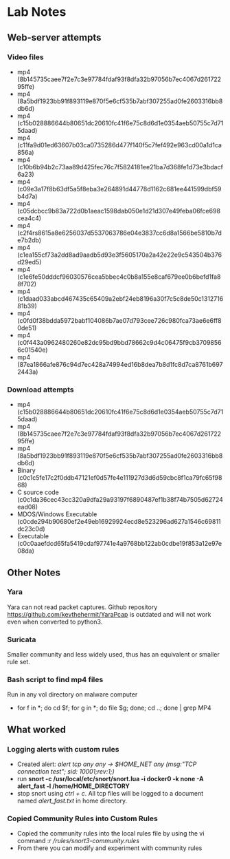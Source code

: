# Lab Notes

## Web-server attempts

### Video files
- mp4 (8b145735caee7f2e7c3e97784fdaf93f8dfa32b97056b7ec4067d26172295ffe)
- mp4 (8a5bdf1923bb91f893119e870f5e6cf535b7abf307255ad0fe2603316bb8db6d)
- mp4 (c15b028886644b80651dc20610fc41f6e75c8d6d1e0354aeb50755c7d715daad)
- mp4 (c11fa9d01ed63607b03ca0735286d477f140f5c7fef492e963cd00a1d1ca856a)
- mp4 (c10b6b94b2c73aa89d425fec76c7f5824181ee21ba7d368fe1d73e3bdacf6a23)
- mp4 (c09e3a17f8b63df5a5f8eba3e264891d44778d1162c681ee441599dbf59b4d7a)
- mp4 (c05dcbcc9b83a722d0b1aeac1598dab050e1d21d307e49feba06fce698cea4c4)
- mp4 (c2f4rs8615a8e6256037d5537063786e04e3837cc6d8a1566be5810b7de7b2db)
- mp4 (c1ea155cf73a2dd8ad9aadb5d93e3f5605170a2a42e22e9c543504b376d29ed5)
- mp4 (c1e6fe50dddcf96030576cea5bbec4c0b8a155e8caf679ee0b6befd1fa88f702)
- mp4 (c1daad033abcd467435c65409a2ebf24eb8196a30f7c5c8de50c131271681b39)
- mp4 (c0fd0f38bdda5972babf104086b7ae07d793cee726c980fca73ae6e6ff80de51)
- mp4 (c0f443a0962480260e82dc95bd9bbd78662c9d4c06475f9cb37098566c01540e)
- mp4 (87ea1866afe876c94d7ec428a74994ed16b8dea7b8d1fc8d7ca8761b6972443a)
### Download attempts
- mp4 (c15b028886644b80651dc20610fc41f6e75c8d6d1e0354aeb50755c7d715daad)
- mp4 (8b145735caee7f2e7c3e97784fdaf93f8dfa32b97056b7ec4067d26172295ffe)
- mp4 (8a5bdf1923bb91f893119e870f5e6cf535b7abf307255ad0fe2603316bb8db6d)
- Binary (c0c1c5fe17c2f0ddb47121ef0d57fe4e111927d3d6d59cbc8f1ca79fc65f9868)
- C source code (c0c1da36cec43cc320a9dfa29a93197f6890487ef1b38f74b7505d62724ead08)
- MDOS/Windows Executable (c0cde294b90680ef2e49eb16929924ecd8e523296ad627a1546c69811dc23c0d)
- Executable (c0c0aaefdcd65fa5419cdaf97741e4a9768bb122ab0cdbe19f853a12e97e08da)

## Other Notes

### Yara
Yara can not read packet captures. Github repository https://github.com/kevthehermit/YaraPcap is outdated and will not work even when converted to python3.

### Suricata
Smaller community and less widely used, thus has an equivalent or smaller rule set. 

### Bash script to find mp4 files
Run in any vol directory on malware computer
- for f in *; do cd $f; for g in *; do file $g; done; cd ..; done | grep MP4

## What worked

### Logging alerts with custom rules

- Created alert: *alert tcp any any -> $HOME_NET any (msg:"TCP connection test"; sid: 10001;rev:1;)*
- run **snort -c /usr/local/etc/snort/snort.lua -i docker0 -k none -A alert_fast -l /home/HOME_DIRECTORY**
- stop snort using *ctrl + c*. All tcp files will be logged to a document named *alert_fast.txt* in home directory.

### Copied Community Rules into Custom Rules

- Copied the community rules into the local rules file by using the vi command :r */rules/snort3-community.rules*
- From there you can modify and experiment with community rules 

